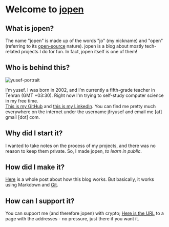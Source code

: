 
# Welcome to [jopen](https://jfryusef.link/)

## What is jopen?

The name "jopen" is made up of the words "jo" (my nickname) and "open" (referring to its [open-source](https://github.com/jfryusef/jopen) nature). jopen is a blog about mostly tech-related projects I do for fun. In fact, jopen itself is one of them!

## Who is behind this?

![yusef-portrait](https://github.com/user-attachments/assets/13bea44d-a2b9-4691-8061-3772b7025c21)

I'm yusef. I was born in 2002, and I’m currently a fifth-grade teacher in Tehran (GMT +03:30). Right now I'm trying to self-study computer science in my free time.  
[This is my GitHub](https://github.com/jfryusef) and [this is my LinkedIn](https://www.linkedin.com/in/jfryusef4th). You can find me pretty much everywhere on the internet under the username jfryusef and email me [at] gmail [dot] com.

## Why did I start it?

I wanted to take notes on the process of my projects, and there was no reason to keep them private. So, I made jopen, _to learn in public_.

## How did I make it?

[Here](https://jfryusef.link/posts/how-i-made-jopen/) is a whole post about how this blog works. But basically, it works using Markdown and [Git](https://git-scm.com/).

## How can I support it?

You can support me (and therefore jopen) with crypto; [Here is the URL](https://www.jfryusef.link/support/) to a page with the addresses - no pressure, just there if you want it.

